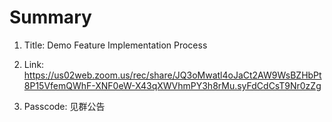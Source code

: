 # Summary
1. Title: Demo Feature Implementation Process

2. Link: https://us02web.zoom.us/rec/share/JQ3oMwatl4oJaCt2AW9WsBZHbPt8P15VfemQWhF-XNF0eW-X43qXWVhmPY3h8rMu.syFdCdCsT9Nr0zZg

3. Passcode: 见群公告
